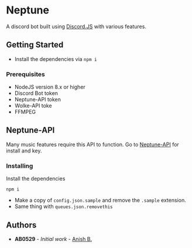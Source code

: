 # Neptune

A discord bot built using [Discord.JS](https://discord.js.org/#/) with various features.

## Getting Started

* Install the dependencies via `npm i`

### Prerequisites

* NodeJS version 8.x or higher
* Discord Bot token
* Neptune-API token
* Wolke-API toke
* FFMPEG

## Neptune-API

Many music features require this API to function. Go to [Neptune-API](https://github.com/MoistSenpai/Neptune-API) for install and key.

### Installing


Install the dependencies

```
npm i
```

* Make a copy of `config.json.sample` and remove the `.sample` extension.
* Same thing with `queues.json.removethis`



## Authors

* **AB0529** - *Initial work* - [Anish B.](https://github.com/MoistSenpai)
